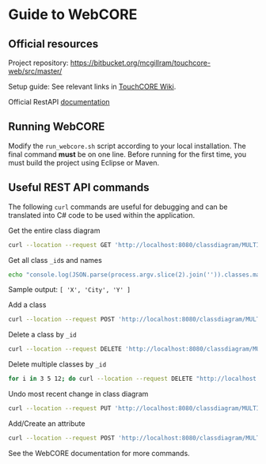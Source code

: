 # Guide to WebCORE

## Official resources

Project repository: https://bitbucket.org/mcgillram/touchcore-web/src/master/

Setup guide: See relevant links in [TouchCORE Wiki](https://bitbucket.org/mcgillram/touchram/wiki/Home).

Official RestAPI [documentation](https://bitbucket.org/mcgillram/touchcore-web/src/rest/RestAPIDoc/)

## Running WebCORE

Modify the `run_webcore.sh` script according to your local installation. The final command **must** be on one line.
Before running for the first time, you must build the project
using Eclipse or Maven.

## Useful REST API commands

The following `curl` commands are useful for debugging and can
be translated into C# code to be used within the application.


Get the entire class diagram
```bash
curl --location --request GET 'http://localhost:8080/classdiagram/MULTIPLE_CLASSES' --header 'Content-Type: application/json'
```

Get all class `_id`s and names
```bash
echo "console.log(JSON.parse(process.argv.slice(2).join('')).classes.map(c=>c._id+': '+c.name))" | node - `curl --silent --location --request GET 'http://localhost:8080/classdiagram/MULTIPLE_CLASSES/' --header 'Content-Type: application/json'`
```
Sample output: `[ 'X', 'City', 'Y' ]`


Add a class

```bash
curl --location --request POST 'http://localhost:8080/classdiagram/MULTIPLE_CLASSES/class' --header 'Content-Type: application/json' --data '{"className":"Class3","dataType":false,"isInterface":false,"x":116,"y":249}'
```

Delete a class by `_id`

```bash
curl --location --request DELETE 'http://localhost:8080/classdiagram/MULTIPLE_CLASSES/class/61' --header 'Content-Type: application/json'
```

Delete multiple classes by `_id`

```bash
for i in 3 5 12; do curl --location --request DELETE "http://localhost:8080/classdiagram/MULTIPLE_CLASSES/class/$i" --header 'Content-Type: application/json'; done
```

Undo most recent change in class diagram

```bash
curl --location --request PUT 'http://localhost:8080/classdiagram/MULTIPLE_CLASSES/undo' --header 'Content-Type: application/json'
```

Add/Create an attribute

```bash
curl --location --request POST 'http://localhost:8080/classdiagram/MULTIPLE_CLASSES/class/{classId}/attribute' --header 'Content-Type: application/json' --data '{"rankIndex": Integer, "typeId": Integer, "attributeName": String}'
```

See the WebCORE documentation for more commands.
